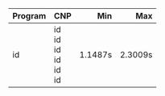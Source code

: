 Program | CNP | Min | Max
--- | --- | ---: | ---:
id | id<br/>id<br/>id<br/>id<br/>id<br/>id | 1.1487s | 2.3009s
